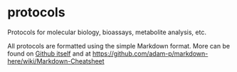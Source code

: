 # protocols
Protocols for molecular biology, bioassays, metabolite analysis, etc.

All protocols are formatted using the simple Markdown format.
More can be found on [Github itself](https://guides.github.com/features/mastering-markdown/) and at https://github.com/adam-p/markdown-here/wiki/Markdown-Cheatsheet  
